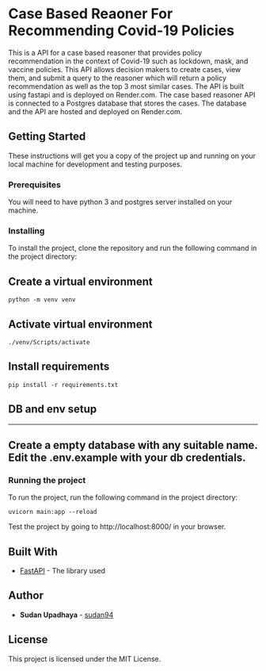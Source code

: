 # Case Based Reaoner For Recommending Covid-19 Policies

This is a API for a case based reasoner that provides policy recommendation in the context of Covid-19 such as lockdown, mask, and vaccine policies. This API allows decision makers to create cases, view them, and submit a query to the reasoner which will return a policy recommendation as well as the top 3 most similar cases. The API is built using fastapi and is deployed on Render.com. The case based reasoner API is connected to a Postgres database that stores the cases. The database and the API are hosted and deployed on Render.com.

## Getting Started

These instructions will get you a copy of the project up and running on your local machine for development and testing purposes.

### Prerequisites

You will need to have python 3 and postgres server installed on your machine.

### Installing

To install the project, clone the repository and run the following command in the project directory:

## Create a virtual environment
```
python -m venv venv
```
## Activate virtual environment
```
./venv/Scripts/activate
```
## Install requirements
```
pip install -r requirements.txt
```

## DB and env setup
--------------------
Create a empty database with any suitable name. Edit the .env.example with your db credentials.
-------------------


### Running the project

To run the project, run the following command in the project directory:

```
uvicorn main:app --reload
```

Test the project by going to http://localhost:8000/ in your browser.

## Built With

- [FastAPI](https://fastapi.tiangolo.com/) - The library used

## Author

- **Sudan Upadhaya** - [sudan94](https://github.com/sudan94)

## License

This project is licensed under the MIT License.